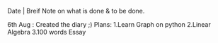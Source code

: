 Date     |  Breif Note on what is done & to be done.

6th Aug  :  Created the diary ;)
            Plans: 1.Learn Graph on python
                   2.Linear Algebra
                   3.100 words Essay

